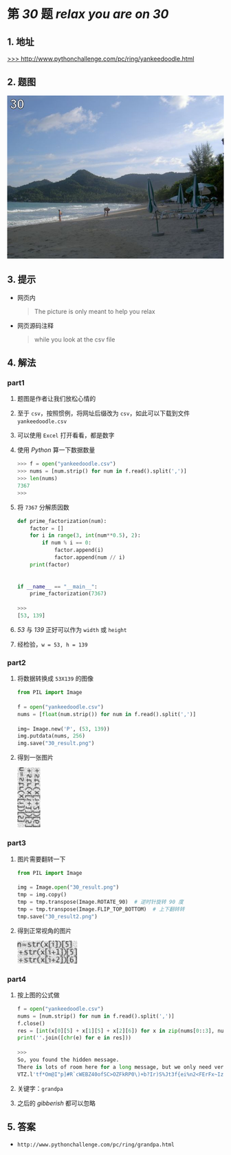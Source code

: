 # 第 *30* 题 *relax you are on 30*

## 1. 地址

<a href="http://www.pythonchallenge.com/pc/ring/yankeedoodle.html" target="_blank">>>> http://www.pythonchallenge.com/pc/ring/yankeedoodle.html</a>

## 2. 题图

![yankeedoodle](.\imgs\30_yankeedoodle.jpg)

## 3. 提示

- 网页内

    > The picture is only meant to help you relax

- 网页源码注释

    > while you look at the csv file

## 4. 解法

### part1

1. 题图是作者让我们放松心情的
2. 至于 `csv`，按照惯例，将网址后缀改为 `csv`，如此可以下载到文件 `yankeedoodle.csv`
3. 可以使用 `Excel` 打开看看，都是数字
4. 使用 *Python* 算一下数据数量

    ```python
    >>> f = open("yankeedoodle.csv")
    >>> nums = [num.strip() for num in f.read().split(',')]
    >>> len(nums)
    7367
    >>> 
    ```

5. 将 `7367` 分解质因数

    ```python
    def prime_factorization(num):
        factor = []
        for i in range(3, int(num**0.5), 2):
            if num % i == 0:
                factor.append(i)
                factor.append(num // i)
        print(factor)
    
    
    if __name__ == "__main__":
        prime_factorization(7367)
    
    >>>
    [53, 139]
    ```

6. *53* 与 *139* 正好可以作为 `width` 或 `height`
7. 经检验，`w = 53, h = 139`

### part2

1. 将数据转换成 `53X139` 的图像

    ```python
    from PIL import Image
    
    f = open("yankeedoodle.csv")
    nums = [float(num.strip()) for num in f.read().split(',')]
    
    img= Image.new('P', (53, 139))
    img.putdata(nums, 256)
    img.save("30_result.png")
    ```

2. 得到一张图片

    ![result](.\imgs\30_result.png)

### part3

1. 图片需要翻转一下

    ```python
    from PIL import Image
    
    img = Image.open("30_result.png")
    tmp = img.copy()
    tmp = tmp.transpose(Image.ROTATE_90)  # 逆时针旋转 90 度
    tmp = tmp.transpose(Image.FLIP_TOP_BOTTOM)  # 上下翻转转
    tmp.save("30_result2.png")
    ```

2. 得到正常视角的图片

    ![result2](.\imgs\30_result2.png)

### part4

1. 按上图的公式做

    ```python
    f = open("yankeedoodle.csv")
    nums = [num.strip() for num in f.read().split(',')]
    f.close()
    res = [int(x[0][5] + x[1][5] + x[2][6]) for x in zip(nums[0::3], nums[1::3], nums[2::3])]
    print(''.join([chr(e) for e in res]))
    
    >>>
    So, you found the hidden message.
    There is lots of room here for a long message, but we only need very little space to say "look at grandpa", so the rest is just garbage.
    VTZ.l'tf*Om@I"p]#R`cWEBZ40ofSC>OZFkRP0\)+b?Ir)S%Jt3f{ei%n2<FErFx~IzVm JTh =xdx++'de8C5'|>2\/We;ib(b%d$N<2u(o$*d@.*6Fd'nW5#J!}a]T"1Q-7Y~bOF]T+^9d]e^J^=&I&<x|EEgdQ$$pX'f!_n>F0...
    ```

2. 关键字：`grandpa`
3. 之后的 *gibberish* 都可以忽略

## 5. 答案

- `http://www.pythonchallenge.com/pc/ring/grandpa.html`